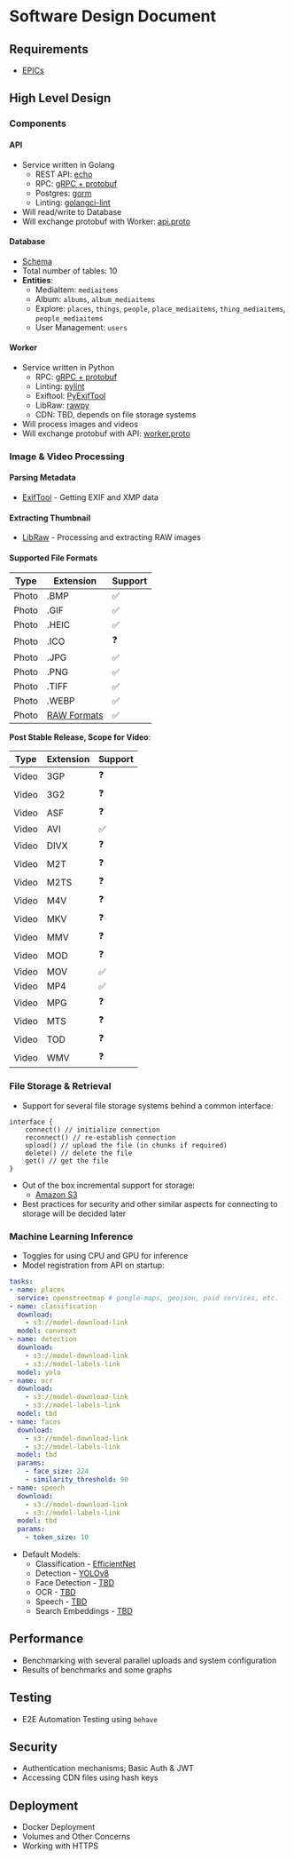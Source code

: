 # Software Design Document

## Requirements
- [EPICs](https://github.com/users/prabhuomkar/projects/5/views/7)

## High Level Design

### Components

#### API
- Service written in Golang
    - REST API: [echo](https://echo.labstack.com/)
    - RPC: [gRPC + protobuf](https://grpc.io/)
    - Postgres: [gorm](https://gorm.io/)
    - Linting: [golangci-lint](https://golangci-lint.run/)
- Will read/write to Database
- Will exchange protobuf with Worker: [api.proto](https://github.com/prabhuomkar/smriti/blob/master/protos/api.proto)

#### Database
- [Schema](https://github.com/prabhuomkar/smriti/blob/master/infra/database/schema.sql)
- Total number of tables: 10
- **Entities**:
    - MediaItem: `mediaitems`
    - Album: `albums`, `album_mediaitems`
    - Explore: `places`, `things`, `people`, `place_mediaitems`, `thing_mediaitems`, `people_mediaitems`
    - User Management: `users`

#### Worker
- Service written in Python
    - RPC: [gRPC + protobuf](https://grpc.io/)
    - Linting: [pylint](https://pypi.org/project/pylint/)
    - Exiftool: [PyExifTool](https://pypi.org/project/PyExifTool/)
    - LibRaw: [rawpy](https://pypi.org/project/rawpy/)
    - CDN: TBD, depends on file storage systems
- Will process images and videos
- Will exchange protobuf with API: [worker.proto](https://github.com/prabhuomkar/smriti/blob/master/protos/worker.proto)

### Image & Video Processing

#### Parsing Metadata 
- [ExifTool](https://www.exiftool.org/) - Getting EXIF and XMP data

#### Extracting Thumbnail
- [LibRaw](https://www.libraw.org/) - Processing and extracting RAW images

#### Supported File Formats
| Type | Extension | Support |
| ---- | --------- | ------- |
| Photo | .BMP | ✅ |
| Photo | .GIF | ✅ |
| Photo | .HEIC | ✅ |
| Photo | .ICO | ❓ |
| Photo | .JPG | ✅ |
| Photo | .PNG | ✅ |
| Photo | .TIFF | ✅ |
| Photo | .WEBP | ✅ |
| Photo | [RAW Formats](https://raw.pixls.us/) | ✅ |

**Post Stable Release, Scope for Video**:

| Type | Extension | Support |
| ---- | --------- | ------- |
| Video | 3GP | ❓ |
| Video | 3G2 | ❓ |
| Video | ASF | ❓ |
| Video | AVI | ✅ |
| Video | DIVX | ❓ |
| Video | M2T | ❓ |
| Video | M2TS | ❓ |
| Video | M4V | ❓ |
| Video | MKV | ❓ |
| Video | MMV | ❓ |
| Video | MOD | ❓ |
| Video | MOV | ✅ |
| Video | MP4 | ✅ |
| Video | MPG | ❓ |
| Video | MTS | ❓ |
| Video | TOD | ❓ |
| Video | WMV | ❓ |

### File Storage & Retrieval
- Support for several file storage systems behind a common interface:
```
interface {
    connect() // initialize connection
    reconnect() // re-establish connection
    upload() // upload the file (in chunks if required)
    delete() // delete the file
    get() // get the file
}
```
- Out of the box incremental support for storage:
    - [Amazon S3](https://aws.amazon.com/s3/)
- Best practices for security and other similar aspects for connecting to storage will be decided later

### Machine Learning Inference
- Toggles for using CPU and GPU for inference
- Model registration from API on startup:
```yaml
tasks:
- name: places
  service: openstreetmap # google-maps, geojson, paid services, etc.
- name: classification
  download: 
    - s3://model-download-link
  model: convnext
- name: detection
  download: 
    - s3://model-download-link
    - s3://model-labels-link
  model: yolo
- name: ocr
  download: 
    - s3://model-download-link
    - s3://model-labels-link
  model: tbd
- name: faces
  download: 
    - s3://model-download-link
    - s3://model-labels-link
  model: tbd
  params:
    - face_size: 224
    - similarity_threshold: 90
- name: speech
  download: 
    - s3://model-download-link
    - s3://model-labels-link
  model: tbd
  params:
    - token_size: 10
```
- Default Models:
    - Classification - [EfficientNet](https://github.com)
    - Detection - [YOLOv8](https://github.com)
    - Face Detection - [TBD](https://github.com)
    - OCR - [TBD](https://github.com)
    - Speech - [TBD](https://github.com)
    - Search Embeddings - [TBD](https://github.com)

## Performance
- Benchmarking with several parallel uploads and system configuration
- Results of benchmarks and some graphs

## Testing
- E2E Automation Testing using `behave`

## Security
- Authentication mechanisms; Basic Auth & JWT
- Accessing CDN files using hash keys

## Deployment
- Docker Deployment 
- Volumes and Other Concerns
- Working with HTTPS
